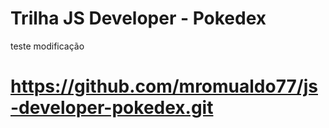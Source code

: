 # Trilha JS Developer - Pokedex
teste modificação
# https://github.com/mromualdo77/js-developer-pokedex.git
